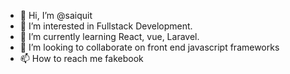 - 👋 Hi, I’m @saiquit
- 👀 I’m interested in Fullstack Development.
- 🌱 I’m currently learning React, vue, Laravel.
- 💞️ I’m looking to collaborate on front end javascript frameworks
- 📫 How to reach me fakebook

<!---
saiquit/saiquit is a ✨ special ✨ repository because its `README.md` (this file) appears on your GitHub profile.
You can click the Preview link to take a look at your changes.
--->
